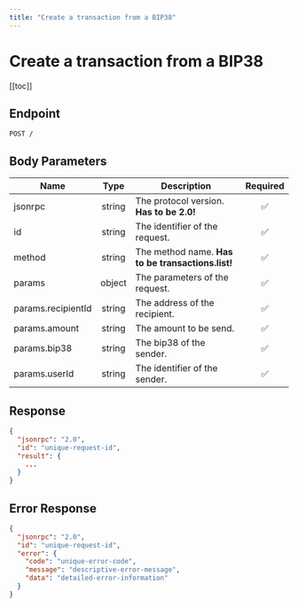 ```yaml
---
title: "Create a transaction from a BIP38"
---
```


# Create a transaction from a BIP38

[[toc]]

## Endpoint

```
POST /
```

## Body Parameters

| Name               | Type   | Description                                       | Required           |
|--------------------|:------:|---------------------------------------------------|:------------------:|
| jsonrpc            | string | The protocol version. **Has to be 2.0!**          | :white_check_mark: |
| id                 | string | The identifier of the request.                    | :white_check_mark: |
| method             | string | The method name. **Has to be transactions.list!** | :white_check_mark: |
| params             | object | The parameters of the request.                    | :white_check_mark: |
| params.recipientId | string | The address of the recipient.                     | :white_check_mark: |
| params.amount      | string | The amount to be send.                            | :white_check_mark: |
| params.bip38       | string | The bip38 of the sender.                          | :white_check_mark: |
| params.userId      | string | The identifier of the sender.                     | :white_check_mark: |

## Response

```json
{
  "jsonrpc": "2.0",
  "id": "unique-request-id",
  "result": {
    ...
  }
}
```

## Error Response

```json
{
  "jsonrpc": "2.0",
  "id": "unique-request-id",
  "error": {
    "code": "unique-error-code",
    "message": "descriptive-error-message",
    "data": "detailed-error-information"
  }
}
```
